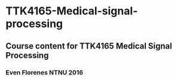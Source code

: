 # TTK4165-Medical-signal-processing 
## Course content for TTK4165 Medical Signal Processing 
### Even Florenes NTNU 2016
